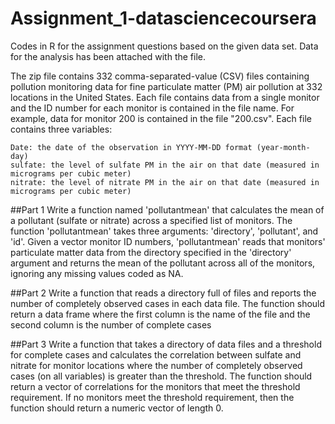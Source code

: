 # Assignment_1-datasciencecoursera
Codes in R for the assignment questions based on the given data set. Data for the analysis has been attached with the file.

The zip file contains 332 comma-separated-value (CSV) files containing pollution monitoring data for fine particulate matter (PM) 
air pollution at 332 locations in the United States. Each file contains data from a single monitor and the ID number for each monitor is 
contained in the file name. For example, data for monitor 200 is contained in the file "200.csv". Each file contains three variables:

    Date: the date of the observation in YYYY-MM-DD format (year-month-day)
    sulfate: the level of sulfate PM in the air on that date (measured in micrograms per cubic meter)
    nitrate: the level of nitrate PM in the air on that date (measured in micrograms per cubic meter)

##Part 1
Write a function named 'pollutantmean' that calculates the mean of a pollutant (sulfate or nitrate) across a specified list of monitors. 
The function 'pollutantmean' takes three arguments: 'directory', 'pollutant', and 'id'. Given a vector monitor ID numbers, 'pollutantmean' 
reads that monitors' particulate matter data from the directory specified in the 'directory' argument and returns the mean of the pollutant 
across all of the monitors, ignoring any missing values coded as NA. 

##Part 2
Write a function that reads a directory full of files and reports the number of completely observed cases in each data file. The function 
should return a data frame where the first column is the name of the file and the second column is the number of complete cases

##Part 3
Write a function that takes a directory of data files and a threshold for complete cases and calculates the correlation between sulfate and
nitrate for monitor locations where the number of completely observed cases (on all variables) is greater than the threshold. 
The function should return a vector of correlations for the monitors that meet the threshold requirement. If no monitors meet the threshold 
requirement, then the function should return a numeric vector of length 0.
